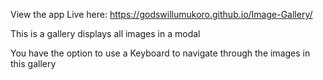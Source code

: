 View the app Live here: https://godswillumukoro.github.io/Image-Gallery/

This is a gallery displays all images in a modal

You have the option to use a Keyboard to navigate through the images in this gallery
